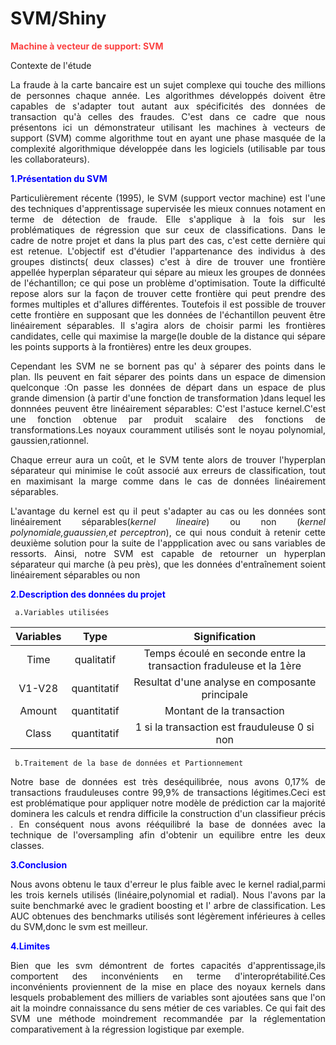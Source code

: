 # SVM/Shiny
 
<span style="color: #fb4141">**Machine à vecteur de support: SVM**</span> 
 
 <div style="text-align: justify">  Contexte de l'étude
  
   La fraude à la carte bancaire est un sujet complexe qui touche des millions de personnes chaque année. Les algorithmes développés doivent être capables de s'adapter tout autant aux spécificités des données de transaction qu'à celles des fraudes. C'est dans ce cadre que nous présentons ici un démonstrateur utilisant les machines à vecteurs de support (SVM) comme algorithme tout en ayant une phase masquée de la complexité algorithmique développée dans les logiciels (utilisable par tous les collaborateurs).


  
 <span style="color:  #0000FF"> **1.Présentation du SVM**</span> 
  
  Particulièrement récente (1995), le SVM (support vector machine) est l'une des techniques d'apprentissage supervisée les mieux connues notament en terme de détection de fraude. Elle s'applique à la fois sur les problématiques de régression que sur ceux de classifications. Dans le cadre de notre projet et dans la plus part des cas, c'est cette dernière qui est retenue.
 L'objectif est d'étudier l'appartenance des individus à des groupes distincts( deux classes) c'est à dire de trouver une frontière appellée hyperplan séparateur qui sépare au mieux les groupes de données de l'échantillon; ce qui pose un problème d'optimisation. Toute la difficulté repose alors sur la façon de trouver cette frontière qui peut prendre des formes multiples et d'allures différentes. 
Toutefois il est possible de trouver cette frontière en supposant que les données de l'échantillon peuvent être linéairement séparables. Il s'agira alors de choisir parmi les frontières candidates, celle qui maximise la marge(le double de la distance qui sépare les points supports à la frontières) entre les deux groupes.


  
  
Cependant les SVM ne se bornent pas qu' à séparer des points dans le plan. Ils peuvent en fait séparer des points dans un espace de dimension quelconque :On passe les données de départ dans un espace de plus grande dimension (à partir d'une fonction de transformation )dans lequel les donnnées peuvent être linéairement séparables: C'est l'astuce kernel.C'est une fonction obtenue par produit scalaire  des fonctions de transformations.Les noyaux couramment utilisés sont le noyau polynomial, gaussien,rationnel. 

Chaque erreur aura un coût, et le SVM tente alors de trouver l'hyperplan séparateur qui minimise le coût associé aux erreurs de classification, tout en maximisant la marge comme dans le cas de données linéairement séparables.

  

L'avantage du kernel est qu il  peut s'adapter au cas ou les données sont linéairement séparables(*kernel lineaire*) ou non (*kernel  polynomiale,guaussien,et perceptron*), ce qui nous conduit à retenir cette deuxième solution pour la suite de l'appplication  avec ou sans variables de ressorts.
Ainsi, notre SVM est capable de retourner un hyperplan séparateur qui marche (à peu près), que les données d'entraînement soient linéairement séparables ou non


  <span style="color:  #0000FF"> **2.Description des données du projet**</span> 
    
     a.Variables utilisées
     
  | Variables | Type         |         Signification                                                  |
   | :--------:|:------------:|:----------------------------------------------------------------------:|
   | Time      | qualitatif   | Temps écoulé en seconde entre la transaction fraduleuse et la 1ère    |
   | V1-V28    | quantitatif  | Resultat d'une analyse en composante principale                        |
   | Amount    | quantitatif  | Montant de la transaction                                              |
   | Class     | quantitatif  | 1 si la transaction est frauduleuse 0 si non   |
   
   
     b.Traitement de la base de données et Partionnement 
  
Notre base de données est très deséquilibrée, nous avons 0,17% de transactions frauduleuses contre 99,9% de transactions légitimes.Ceci est est problématique pour appliquer notre modèle de prédiction car la majorité dominera les calculs et rendra difficile la construction d'un classifieur précis .
En conséquent nous avons rééquilibré la base de données avec la technique de l'oversampling afin d'obtenir un equilibre entre les deux classes.


   <span style="color:  #0000FF">**3.Conclusion**</span> 

Nous avons obtenu le taux d'erreur le plus faible avec le kernel radial,parmi les trois kernels utilisés (linéaire,polynomial et radial).
Nous l'avons par la suite benchmarké avec le gradient boosting et l' arbre de classification. Les AUC obtenues des benchmarks utilisés sont légèrement inférieures à celles du SVM,donc le svm est meilleur.

  
  

  <span style="color:  #0000FF"> **4.Limites**</span> 
   
   Bien que les svm démontrent de fortes capacités d'apprentissage,ils  comportent des inconvénients en terme d'interoprétabilité.Ces inconvénients proviennent de la mise en place des noyaux kernels dans lesquels probablement des milliers de variables sont ajoutées sans que l'on ait la moindre connaissance du sens métier de ces variables. Ce qui fait des SVM une méthode moindrement recommandée par la réglementation comparativement à la régression logistique par exemple.</div>
 
